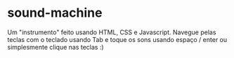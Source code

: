 # sound-machine
Um "instrumento" feito usando HTML, CSS e Javascript. Navegue pelas teclas com o teclado usando Tab e toque os sons usando espaço / enter ou simplesmente clique nas teclas :)
